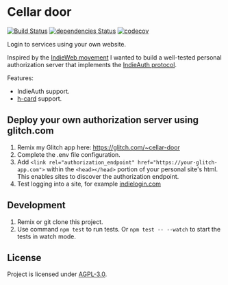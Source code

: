# Cellar door

[![Build Status](https://travis-ci.org/nilsnh/cellar-door.svg?branch=master)](https://travis-ci.org/nilsnh/cellar-door) [![dependencies Status](https://david-dm.org/nilsnh/cellar-door/status.svg)](https://david-dm.org/nilsnh/cellar-door) [![codecov](https://codecov.io/gh/nilsnh/cellar-door/branch/master/graph/badge.svg)](https://codecov.io/gh/nilsnh/cellar-door)

Login to services using your own website.

Inspired by the [IndieWeb movement](https://indieweb.org) I wanted to build a well-tested personal authorization server that implements the [IndieAuth protocol](https://indieweb.org/IndieAuth).

Features:

- IndieAuth support.
- [h-card](https://indieweb.org/h-card) support.

## Deploy your own authorization server using glitch.com

1.  Remix my Glitch app here: https://glitch.com/~cellar-door 
2.  Complete the .env file configuration.
3.  Add `<link rel="authorization_endpoint" href="https://your-glitch-app.com">` within the `<head></head>` portion of your personal site's html. This enables sites to discover the authorization endpoint.
4.  Test logging into a site, for example [indielogin.com](https://indielogin.com)

## Development

1.  Remix or git clone this project.
2.  Use command `npm test` to run tests. Or `npm test -- --watch` to start the tests in watch mode.

## License

Project is licensed under [AGPL-3.0](/license.md).
